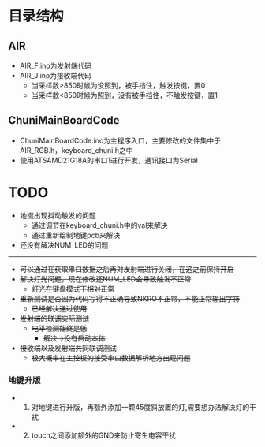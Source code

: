 # 目录结构

## AIR
- AIR_F.ino为发射端代码
- AIR_J.ino为接收端代码
    - 当采样数>850时候为没照到，被手挡住，触发按键，置0
    - 当采样数<850时候为照到，没有被手挡住，不触发按键，置1

## ChuniMainBoardCode
- ChuniMainBoardCode.ino为主程序入口，主要修改的文件集中于AIR_RGB.h，keyboard_chuni.h之中
- 使用ATSAMD21G18A的串口1进行开发，通讯接口为Serial

# TODO
- 地键出现抖动触发的问题
    - 通过调节在keyboard_chuni.h中的val来解决
    - 通过重新绘制地键pcb来解决
- 还没有解决NUM_LED的问题
---
- ~~可以通过在获取串口数据之后再对发射端进行关闭，在这之前保持开启~~
- ~~解决灯光问题，现在修改还NUM_LED会导致触发不正常~~
    - ~~灯光在键盘模式下相对正常~~
- ~~重新测试是否因为代码写得不正确导致NKRO不正常，不能正常输出字符~~
    - ~~已经解决通过使用~~
- ~~发射端的联调实际测试~~
    - ~~电平检测始终是低~~
        - ~~解决->没有启动本体~~
- ~~接收端以及发射端共同联调测试~~
    - ~~极大概率在主控板的接受串口数据解析地方出现问题~~
### 地键升版
- 1. 对地键进行升版，再额外添加一颗45度斜放置的灯,需要想办法解决灯的干扰
- 2. touch之间添加额外的GND来防止寄生电容干扰